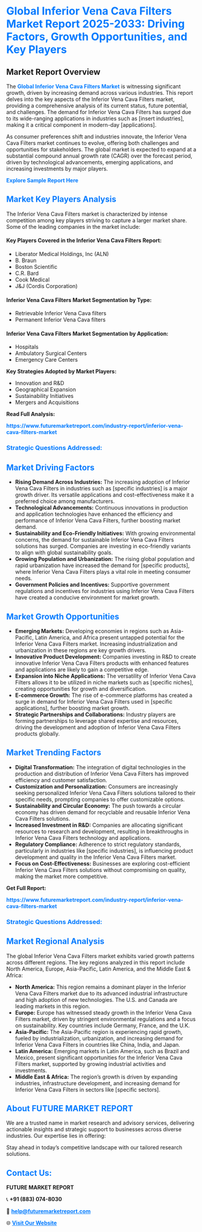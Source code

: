 <h1 style="color: #007BFF;">Global Inferior Vena Cava Filters Market Report 2025-2033: Driving Factors, Growth Opportunities, and Key Players</h1>

<section id="overview">
<h2>Market Report Overview</h2>
<p>The <a href="https://www.futuremarketreport.com/industry-report/inferior-vena-cava-filters-market" style="color: #007BFF; text-decoration: none;"><strong>Global Inferior Vena Cava Filters Market</strong></a> is witnessing significant growth, driven by increasing demand across various industries. This report delves into the key aspects of the Inferior Vena Cava Filters market, providing a comprehensive analysis of its current status, future potential, and challenges. The demand for Inferior Vena Cava Filters has surged due to its wide-ranging applications in industries such as [insert industries], making it a critical component in modern-day [applications].</p>
<p>As consumer preferences shift and industries innovate, the Inferior Vena Cava Filters market continues to evolve, offering both challenges and opportunities for stakeholders. The global market is expected to expand at a substantial compound annual growth rate (CAGR) over the forecast period, driven by technological advancements, emerging applications, and increasing investments by major players.</p>
</section>

<section id="overview">
<p><a href="https://www.futuremarketreport.com/request-sample/reportId=55869" style="color: #007BFF; text-decoration: none;"><strong>Explore Sample Report Here</strong></a></p>
</section>

<section id="key-players">
<h2 style="color: #007BFF;">Market Key Players Analysis</h2>
<p>The Inferior Vena Cava Filters market is characterized by intense competition among key players striving to capture a larger market share. Some of the leading companies in the market include:</p>
<h4>Key Players Covered in the Inferior Vena Cava Filters Report:</h4>
<ul><li>Liberator Medical Holdings, Inc (ALN)</li><li>B. Braun</li><li>Boston Scientific</li><li>C.R. Bard</li><li>Cook Medical</li><li>J&amp;J (Cordis Corporation)</li></ul>
<h4>Inferior Vena Cava Filters Market Segmentation by Type:</h4>
<ul><li>Retrievable Inferior Vena Cava filters</li><li>Permanent Inferior Vena Cava filters</li></ul>

<h4>Inferior Vena Cava Filters Market Segmentation by Application:</h4>
<ul><li>Hospitals</li><li>Ambulatory Surgical Centers</li><li>Emergency Care Centers</li></ul>
<p><strong>Key Strategies Adopted by Market Players:</strong></p>
<ul>
<li>Innovation and R&D</li>
<li>Geographical Expansion</li>
<li>Sustainability Initiatives</li>
<li>Mergers and Acquisitions</li>
</ul>
</section>

<section>
<p><strong>Read Full Analysis: </strong></p><a href="https://www.futuremarketreport.com/industry-report/inferior-vena-cava-filters-market" style="color: #007BFF; text-decoration: none;"><strong>https://www.futuremarketreport.com/industry-report/inferior-vena-cava-filters-market</strong></a>
<h3 style="color: #007BFF;">Strategic Questions Addressed:</h3>
</section>

<section id="driving-factors">
<h2 style="color: #007BFF;">Market Driving Factors</h2>
<ul>
<li><strong>Rising Demand Across Industries:</strong> The increasing adoption of Inferior Vena Cava Filters in industries such as [specific industries] is a major growth driver. Its versatile applications and cost-effectiveness make it a preferred choice among manufacturers.</li>
<li><strong>Technological Advancements:</strong> Continuous innovations in production and application technologies have enhanced the efficiency and performance of Inferior Vena Cava Filters, further boosting market demand.</li>
<li><strong>Sustainability and Eco-Friendly Initiatives:</strong> With growing environmental concerns, the demand for sustainable Inferior Vena Cava Filters solutions has surged. Companies are investing in eco-friendly variants to align with global sustainability goals.</li>
<li><strong>Growing Population and Urbanization:</strong> The rising global population and rapid urbanization have increased the demand for [specific products], where Inferior Vena Cava Filters plays a vital role in meeting consumer needs.</li>
<li><strong>Government Policies and Incentives:</strong> Supportive government regulations and incentives for industries using Inferior Vena Cava Filters have created a conducive environment for market growth.</li>
</ul>
</section>

<section id="growth-opportunities">
<h2 style="color: #007BFF;">Market Growth Opportunities</h2>
<ul>
<li><strong>Emerging Markets:</strong> Developing economies in regions such as Asia-Pacific, Latin America, and Africa present untapped potential for the Inferior Vena Cava Filters market. Increasing industrialization and urbanization in these regions are key growth drivers.</li>
<li><strong>Innovative Product Development:</strong> Companies investing in R&D to create innovative Inferior Vena Cava Filters products with enhanced features and applications are likely to gain a competitive edge.</li>
<li><strong>Expansion into Niche Applications:</strong> The versatility of Inferior Vena Cava Filters allows it to be utilized in niche markets such as [specific niches], creating opportunities for growth and diversification.</li>
<li><strong>E-commerce Growth:</strong> The rise of e-commerce platforms has created a surge in demand for Inferior Vena Cava Filters used in [specific applications], further boosting market growth.</li>
<li><strong>Strategic Partnerships and Collaborations:</strong> Industry players are forming partnerships to leverage shared expertise and resources, driving the development and adoption of Inferior Vena Cava Filters products globally.</li>
</ul>
</section>

<section id="trending-factors">
<h2 style="color: #007BFF;">Market Trending Factors</h2>
<ul>
<li><strong>Digital Transformation:</strong> The integration of digital technologies in the production and distribution of Inferior Vena Cava Filters has improved efficiency and customer satisfaction.</li>
<li><strong>Customization and Personalization:</strong> Consumers are increasingly seeking personalized Inferior Vena Cava Filters solutions tailored to their specific needs, prompting companies to offer customizable options.</li>
<li><strong>Sustainability and Circular Economy:</strong> The push towards a circular economy has driven demand for recyclable and reusable Inferior Vena Cava Filters solutions.</li>
<li><strong>Increased Investment in R&D:</strong> Companies are allocating significant resources to research and development, resulting in breakthroughs in Inferior Vena Cava Filters technology and applications.</li>
<li><strong>Regulatory Compliance:</strong> Adherence to strict regulatory standards, particularly in industries like [specific industries], is influencing product development and quality in the Inferior Vena Cava Filters market.</li>
<li><strong>Focus on Cost-Effectiveness:</strong> Businesses are exploring cost-efficient Inferior Vena Cava Filters solutions without compromising on quality, making the market more competitive.</li>
</ul>
</section>

<section>
<p><strong>Get Full Report: </strong></p><a href="https://www.futuremarketreport.com/industry-report/inferior-vena-cava-filters-market" style="color: #007BFF; text-decoration: none;"><strong>https://www.futuremarketreport.com/industry-report/inferior-vena-cava-filters-market</strong></a>
<h3 style="color: #007BFF;">Strategic Questions Addressed:</h3>
</section>


<section id="regional-analysis">
<h2 style="color: #007BFF;">Market Regional Analysis</h2>
<p>The global Inferior Vena Cava Filters market exhibits varied growth patterns across different regions. The key regions analyzed in this report include North America, Europe, Asia-Pacific, Latin America, and the Middle East & Africa:</p>
<ul>
<li><strong>North America:</strong> This region remains a dominant player in the Inferior Vena Cava Filters market due to its advanced industrial infrastructure and high adoption of new technologies. The U.S. and Canada are leading markets in this region.</li>
<li><strong>Europe:</strong> Europe has witnessed steady growth in the Inferior Vena Cava Filters market, driven by stringent environmental regulations and a focus on sustainability. Key countries include Germany, France, and the U.K.</li>
<li><strong>Asia-Pacific:</strong> The Asia-Pacific region is experiencing rapid growth, fueled by industrialization, urbanization, and increasing demand for Inferior Vena Cava Filters in countries like China, India, and Japan.</li>
<li><strong>Latin America:</strong> Emerging markets in Latin America, such as Brazil and Mexico, present significant opportunities for the Inferior Vena Cava Filters market, supported by growing industrial activities and investments.</li>
<li><strong>Middle East & Africa:</strong> The region’s growth is driven by expanding industries, infrastructure development, and increasing demand for Inferior Vena Cava Filters in sectors like [specific sectors].</li>
</ul>
</section>

<footer>
<h2 style="color: #007BFF;">About FUTURE MARKET REPORT</h2>
<p>We are a trusted name in market research and advisory services, delivering actionable insights and strategic support to businesses across diverse industries. Our expertise lies in offering:</p>

<p>Stay ahead in today’s competitive landscape with our tailored research solutions.</p>

<h2 style="color: #007BFF;">Contact Us:</h2>
<p><strong>FUTURE MARKET REPORT</strong></p>
<p>📞 <strong>+91 (883) 074-8030</strong></p>
<p>📧 <strong><a href="mailto:help@futuremarketreport.com" style="color: #007BFF;">help@futuremarketreport.com</a></strong></p>
<p>🌐 <strong><a href="https://www.futuremarketreport.com/" style="color: #007BFF;">Visit Our Website</a></strong></p>
</footer>
